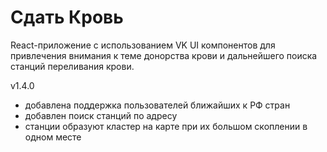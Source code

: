 # Сдать Кровь

React-приложение с использованием VK UI компонентов для привлечения внимания
к теме донорства крови и дальнейшего поиска станций переливания крови.

v1.4.0

-   добавлена поддержка пользователей ближайших к РФ стран
-   добавлен поиск станций по адресу
-   станции образуют кластер на карте при их большом скоплении в одном месте
